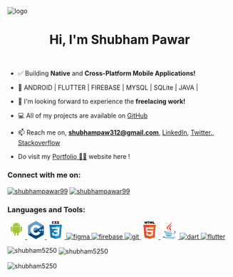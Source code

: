 ![logo](https://storage.googleapis.com/gweb-uniblog-publish-prod/original_images/16320_Android_12_Blog_Header_opt_31x.gif)

<h1 align="center">Hi, I'm Shubham Pawar</h1>

<p>
<p align="left"> <a href="https://twitter.com/" taret="blank"><img src="https://img.shields.io/twitter/follow/?logo=twitter&style=for-the-badge" alt="" /></a> </p>


- ✅ Building **Native** and **Cross-Platform Mobile Applications!**

- 🌱 ANDROID | FLUTTER | FIREBASE | MYSQL | SQLite | JAVA |

- 📱 I'm looking forward to experience the **freelacing work!**

- 💻 All of my projects are available on <a href="https://github.com/Shubham5250?tab=repositories">GitHub</a>
                                         
- 📫 Reach me on, **shubhampaw312@gmail.com**, <a href='https://www.linkedin.com/in/shubhampawar99/'>LinkedIn<a/>, <a href='https://twitter.com/ShubhamPawar93'>Twitter.</a>, <a href="https://stackoverflow.com/users/20764502/shubham-pawar">Stackoverflow</a>
  
- Do visit my <a href="https://shubham5250.github.io/portfolio-shubham-pawar/">Portfolio 👨‍🔧</a> website here !
  
<h3 align="left">Connect with me on:</h3>
<p align="left">
<a href="https://linkedin.com/in/shubhampawar99" target="_blank"><img align="center" src="https://raw.githubusercontent.com/rahuldkjain/github-profile-readme-generator/master/src/images/icons/Social/linked-in-alt.svg" alt="shubhampawar99" height="30" width="40" /></a>
 <a href="https://twitter.com/ShubhamPawar93" target="_blank"><img align="center" src="https://raw.githubusercontent.com/rahuldkjain/github-profile-readme-generator/master/src/images/icons/Social/twitter.svg" alt="shubhampawar99" height="30" width="40" /></a>

</p>
  
<h3 align="left">Languages and Tools:</h3>
<p align="left"> <a href="https://developer.android.com" target="_blank" rel="noreferrer"> <img src="https://raw.githubusercontent.com/devicons/devicon/master/icons/android/android-original-wordmark.svg" alt="android" width="40" height="40"/> </a> <a href="https://www.w3schools.com/cpp/" target="_blank" rel="noreferrer"> <img src="https://raw.githubusercontent.com/devicons/devicon/master/icons/cplusplus/cplusplus-original.svg" alt="cplusplus" width="40" height="40"/> </a> <a href="https://www.w3schools.com/css/" target="_blank" rel="noreferrer"> <img src="https://raw.githubusercontent.com/devicons/devicon/master/icons/css3/css3-original-wordmark.svg" alt="css3" width="40" height="40"/> </a> <a href="https://www.figma.com/" target="_blank" rel="noreferrer"> <img src="https://www.vectorlogo.zone/logos/figma/figma-icon.svg" alt="figma" width="40" height="40"/> </a> <a href="https://firebase.google.com/" target="_blank" rel="noreferrer"> <img src="https://www.vectorlogo.zone/logos/firebase/firebase-icon.svg" alt="firebase" width="40" height="40"/> </a> <a href="https://git-scm.com/" target="_blank" rel="noreferrer"> <img src="https://www.vectorlogo.zone/logos/git-scm/git-scm-icon.svg" alt="git" width="40" height="40"/> </a> <a href="https://www.w3.org/html/" target="_blank" rel="noreferrer"> <img src="https://raw.githubusercontent.com/devicons/devicon/master/icons/html5/html5-original-wordmark.svg" alt="html5" width="40" height="40"/> </a> <a href="https://www.java.com" target="_blank" rel="noreferrer"> <img src="https://raw.githubusercontent.com/devicons/devicon/master/icons/java/java-original.svg" alt="java" width="40" height="40"/> </a> <a href="https://dart.dev" target="_blank" rel="noreferrer"> <img src="https://www.vectorlogo.zone/logos/dartlang/dartlang-icon.svg" alt="dart" width="40" height="40"/> </a><a href="https://flutter.dev" target="_blank" rel="noreferrer"> <img src="https://www.vectorlogo.zone/logos/flutterio/flutterio-icon.svg" alt="flutter" width="40" height="40"/> </a></p>

<p><img align="left" src="https://github-readme-stats.vercel.app/api/top-langs?username=shubham5250&show_icons=true&locale=en&layout=compact" alt="shubham5250" /></p>

<p>&nbsp;<img align="center" src="https://github-readme-stats.vercel.app/api?username=shubham5250&show_icons=true&locale=en" alt="shubham5250" /></p>

<p><img align="center" src="https://github-readme-streak-stats.herokuapp.com/?user=shubham5250&" alt="shubham5250" /></p>
